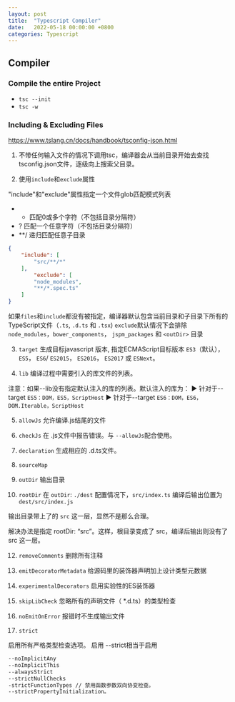 ```yaml
---
layout: post
title:  "Typescript Compiler"
date:   2022-05-18 00:00:00 +0800
categories: Typescript
---
```


## Compiler


### Compile the entire Project

- `tsc --init`
- `tsc -w`

### Including & Excluding Files

https://www.tslang.cn/docs/handbook/tsconfig-json.html

1. 不带任何输入文件的情况下调用tsc，编译器会从当前目录开始去查找tsconfig.json文件，逐级向上搜索父目录。

2. 使用`include`和`exclude`属性

"include"和"exclude"属性指定一个文件glob匹配模式列表

- * 匹配0或多个字符（不包括目录分隔符）
- ? 匹配一个任意字符（不包括目录分隔符）
- **/ 递归匹配任意子目录

```json
{
    "include": [
        "src/**/*"
    ],
        "exclude": [
        "node_modules",
        "**/*.spec.ts"
    ]
}
```

如果`files`和`include`都没有被指定，编译器默认包含当前目录和子目录下所有的TypeScript文件（`.ts`, `.d.ts` 和 `.tsx`)
`exclude`默认情况下会排除 `node_modules`，`bower_components`， `jspm_packages` 和 `<outDir>` 目录

3. `target` 生成目标javascript 版本, 指定ECMAScript目标版本 `ES3`（默认）， `ES5`， `ES6`/ `ES2015`， `ES2016`， `ES2017` 或 `ESNext`。

4. `lib` 编译过程中需要引入的库文件的列表。

注意：如果--lib没有指定默认注入的库的列表。默认注入的库为：
► 针对于--target `ES5：DOM，ES5，ScriptHost`
► 针对于--target `ES6：DOM，ES6，DOM.Iterable，ScriptHost`

5. `allowJs` 允许编译.js结尾的文件 

6. `checkJs` 在 .js文件中报告错误。与 `--allowJs`配合使用。

7. `declaration` 生成相应的 .d.ts文件。

8. `sourceMap`

9. `outDir` 输出目录

10. `rootDir`
在 `outDir`: `./dest` 配置情况下，`src/index.ts` 编译后输出位置为 `dest/src/index.js`

输出目录带上了的 `src` 这一层，显然不是那么合理。

解决办法是指定 rootDir: “src”。这样，根目录变成了 src，编译后输出则没有了 src 这一层。


12. `removeComments` 删除所有注释

13. `emitDecoratorMetadata` 给源码里的装饰器声明加上设计类型元数据

14. `experimentalDecorators` 启用实验性的ES装饰器

15. `skipLibCheck` 忽略所有的声明文件（ *.d.ts）的类型检查

16. `noEmitOnError` 报错时不生成输出文件

17. `strict`

启用所有严格类型检查选项。
启用 --strict相当于启用
```bash
--noImplicitAny
--noImplicitThis
--alwaysStrict
--strictNullChecks
-strictFunctionTypes // 禁用函数参数双向协变检查。
--strictPropertyInitialization。
```
